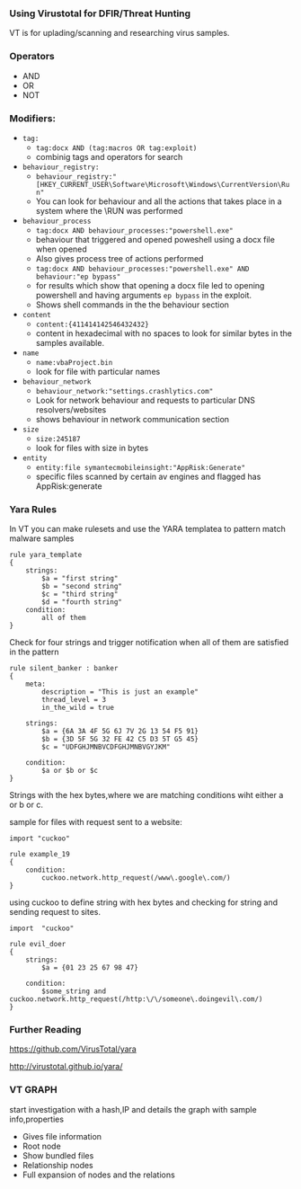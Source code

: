 ### Using Virustotal for DFIR/Threat Hunting

VT is for uplading/scanning and researching virus samples.

### Operators
- AND
- OR
- NOT

### Modifiers:
- `tag:`
	- `tag:docx AND (tag:macros OR tag:exploit)`
	- combinig tags and operators for search
- `behaviour_registry:`
	- `behaviour_registry:"[HKEY_CURRENT_USER\Software\Microsoft\Windows\CurrentVersion\Run"`
	-   You can look for behaviour and all the actions that takes place in a system where the \RUN was performed
- `behaviour_process`
	- `tag:docx AND behaviour_processes:"powershell.exe"`
	- behaviour that triggered and opened poweshell using a docx file when opened
	- Also gives process tree of actions performed
	-  `tag:docx AND behaviour_processes:"powershell.exe" AND behaviour:"ep bypass"`
	- for results which show that opening a docx file led to opening powershell and having arguments `ep bypass` in the exploit.
	- Shows shell commands in the the behaviour section
- `content`
	- `content:{411414142546432432}`
	- content in hexadecimal with no spaces to look for similar bytes in the samples available.
- `name`
	- `name:vbaProject.bin`
	- look for file with particular names
- `behaviour_network`
	- `behaviour_network:"settings.crashlytics.com"`
	- Look for network behaviour and requests to particular DNS resolvers/websites
	- shows behaviour in network communication section
- `size`
	- `size:245187`
	- look for files with size in bytes
- `entity`
	- `entity:file symantecmobileinsight:"AppRisk:Generate"`
	- specific files scanned by certain av engines and flagged has AppRisk:generate



### Yara Rules 

In VT you can make rulesets and use the YARA templatea to pattern match malware samples

```yara
rule yara_template
{
	strings:
		$a = "first string"
		$b = "second string"
		$c = "third string"
		$d = "fourth string"
	condition:
		all of them
}
```
Check for four strings and trigger notification when all of them are satisfied in the pattern

```yara
rule silent_banker : banker
{
	meta:
		description = "This is just an example"
		thread_level = 3
		in_the_wild = true

	strings:
		$a = {6A 3A 4F 5G 6J 7V 2G 13 54 F5 91}
		$b = {3D 5F 5G 32 FE 42 C5 D3 5T G5 45}
		$c = "UDFGHJMNBVCDFGHJMNBVGYJKM"

	condition:
		$a or $b or $c
}
```

Strings with the hex bytes,where we are matching conditions wiht either a or b or c.



sample for files with request sent to a website:
```yara
import "cuckoo"

rule example_19
{
	condition:
		cuckoo.network.http_request(/www\.google\.com/)
}

```


using cuckoo to define string with hex bytes and checking for string and sending request to sites.

```yara
import  "cuckoo"

rule evil_doer
{
	strings:
		$a = {01 23 25 67 98 47}

	condition:
		$some_string and cuckoo.network.http_request(/http:\/\/someone\.doingevil\.com/)
}
```


### Further Reading

https://github.com/VirusTotal/yara

http://virustotal.github.io/yara/


### VT GRAPH

start investigation with a hash,IP and details the graph with sample info,properties
- Gives file information
- Root node
- Show bundled files
- Relationship nodes
- Full expansion of nodes and the relations